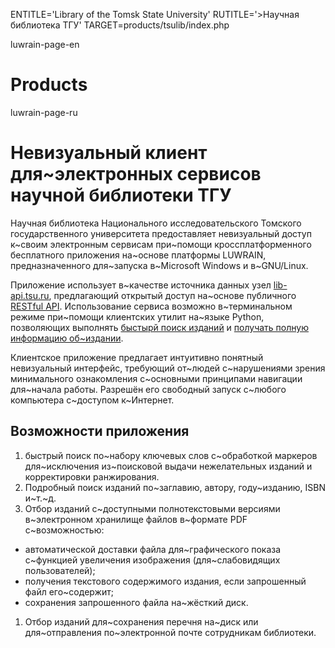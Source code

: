 
ENTITLE='Library of the Tomsk State University'
RUTITLE='>Научная библиотека ТГУ'
TARGET=products/tsulib/index.php

luwrain-page-en

# Products

luwrain-page-ru

# Невизуальный клиент для~электронных сервисов научной библиотеки ТГУ

Научная библиотека Национального исследовательского Томского государственного университета
предоставляет  невизуальный доступ к~своим электронным сервисам
при~помощи кроссплатформенного бесплатного приложения на~основе платформы LUWRAIN,
предназначенного для~запуска в~Microsoft Windows и в~GNU/Linux.

Приложение использует в~качестве источника данных  узел [lib-api.tsu.ru](http://lib-api.tsu.ru),
предлагающий открытый доступ на~основе публичного [RESTful API](https://ru.wikipedia.org/wiki/REST).
Использование сервиса возможно в~терминальном режиме при~помощи клиентских утилит на~языке Python,
позволяющих выполнять
[быстырй поиск изданий](https://git.kreosoft.ru/public-tsu/tsulibapi-java/blame/master/demo/qsearch.py)
и
[получать полную информацию об~издании](https://git.kreosoft.ru/public-tsu/tsulibapi-java/blame/master/demo/item.py).

Клиентское приложение предлагает интуитивно понятный невизуальный интерфейс,
требующий от~людей с~нарушениями зрения минимального ознакомления с~основными принципами навигации для~начала работы.
Разрешён его свободный запуск с~любого компьютера с~доступом к~Интернет.

##  Возможности приложения

1. быстрый поиск по~набору ключевых слов с~обработкой маркеров для~исключения из~поисковой выдачи нежелательных изданий и корректировки ранжирования.
1. Подробный поиск изданий по~заглавию, автору, году~изданию, ISBN и~т.~д.
1. Отбор изданий с~доступными полнотекстовыми версиями в~электронном хранилище файлов в~формате PDF с~возможностью:
 * автоматической доставки файла для~графического показа с~функцией увеличения изображения (для~слабовидящих пользователей);
  * получения текстового содержимого издания, если запрошенный файл его~содержит;
   * сохранения запрошенного файла на~жёсткий диск.
   1. Отбор изданий для~сохранения перечня на~диск или для~отправления по~электронной почте сотрудникам библиотеки.

